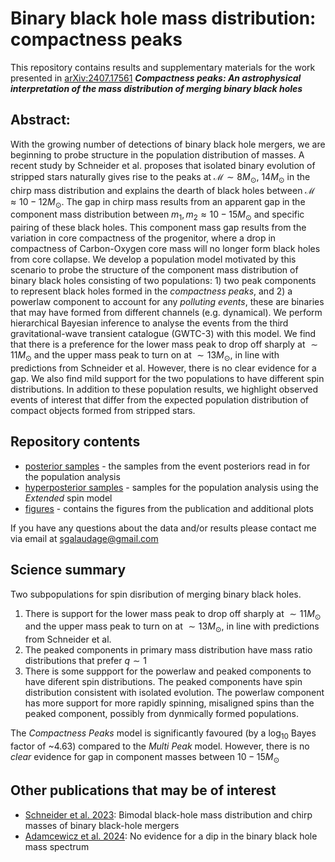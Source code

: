 # Binary black hole mass distribution: compactness peaks

This repository contains results and supplementary materials for the work presented in [arXiv:2407.17561](https://arxiv.org/abs/2407.17561) **_Compactness peaks: An astrophysical interpretation of the mass distribution of merging binary black holes_**

## Abstract:
With the growing number of detections of binary black hole mergers, we are beginning to probe structure in the population distribution of masses. A recent study by Schneider et al. proposes that isolated binary evolution of stripped stars naturally gives rise to the peaks at $\mathcal{M} \sim 8 M_\odot$, $14 M_\odot$ in the chirp mass distribution and explains the dearth of black holes between $\mathcal{M}\approx 10-12 M_\odot$. The gap in chirp mass results from an apparent gap in the component mass distribution between $m_1, m_2 \approx 10-15 M_\odot$ and specific pairing of these black holes. This component mass gap results from the variation in core compactness of the progenitor, where a drop in compactness of Carbon-Oxygen core mass will no longer form black holes from core collapse. We develop a population model motivated by this scenario to probe the structure of the component mass distribution of binary black holes consisting of two populations: 1) two peak components to represent black holes formed in the _compactness peaks_, and 2) a powerlaw component to account for any _polluting events_, these are binaries that may have formed from different channels (e.g. dynamical). We perform hierarchical Bayesian inference to analyse the events from the third gravitational-wave transient catalogue (GWTC-3) with this model. We find that there is a preference for the lower mass peak to drop off sharply at $\sim 11 M_\odot$ and the upper mass peak to turn on at $\sim 13 M_\odot$, in line with predictions from Schneider et al. However, there is no clear evidence for a gap. We also find mild support for the two populations to have different spin distributions. In addition to these population results, we highlight observed events of interest that differ from the expected population distribution of compact objects formed from stripped stars.

## Repository contents
* [posterior samples](./posterior_samples) - the samples from the event posteriors read in for the population analysis
* [hyperposterior samples](./hyperposterior_samples) - samples for the population analysis using the _Extended_ spin model
* [figures](./figures) - contains the figures from the publication and additional plots

If you have any questions about the data and/or results please contact me via email at sgalaudage@gmail.com

## Science summary

Two subpopulations for spin disribution of merging binary black holes.
1. There is support for the lower mass peak to drop off sharply at $\sim 11 M_\odot$ and the upper mass peak to turn on at $\sim 13 M_\odot$, in line with predictions from Schneider et al.
2. The peaked components in primary mass distribution have mass ratio distributions that prefer $q\sim1$
3. There is some suppport for the powerlaw and peaked components to have diferent spin distributions. The peaked components have spin distribution consistent with isolated evolution. The powerlaw component has more support for more rapidly spinning, misaligned spins than the peaked component, possibly from dynmically formed populations.

The _Compactness Peaks_ model is significantly favoured (by a $\log_{10}$ Bayes factor of ~4.63) compared to the _Multi Peak_ model. However, there is no _clear_ evidence for gap in component masses between $10-15 M_\odot$

## Other publications that may be of interest

- [Schneider et al. 2023](https://arxiv.org/abs/2305.02380): Bimodal black-hole mass distribution and chirp masses of binary black-hole mergers
- [Adamcewicz et al. 2024](https://arxiv.org/abs/2406.11111): No evidence for a dip in the binary black hole mass spectrum

